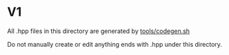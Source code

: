 # V1

All .hpp files in this directory are generated by
[tools/codegen.sh](../../../../../tools/codegen.sh)

Do not manually create or edit anything ends with .hpp under this directory.
